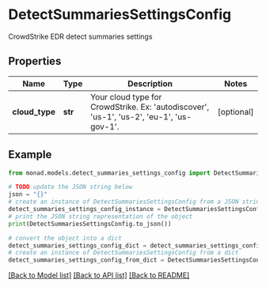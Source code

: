 # DetectSummariesSettingsConfig

CrowdStrike EDR detect summaries settings

## Properties

Name | Type | Description | Notes
------------ | ------------- | ------------- | -------------
**cloud_type** | **str** | Your cloud type for CrowdStrike. Ex: &#39;autodiscover&#39;, &#39;us-1&#39;, &#39;us-2&#39;, &#39;eu-1&#39;, &#39;us-gov-1&#39;. | [optional] 

## Example

```python
from monad.models.detect_summaries_settings_config import DetectSummariesSettingsConfig

# TODO update the JSON string below
json = "{}"
# create an instance of DetectSummariesSettingsConfig from a JSON string
detect_summaries_settings_config_instance = DetectSummariesSettingsConfig.from_json(json)
# print the JSON string representation of the object
print(DetectSummariesSettingsConfig.to_json())

# convert the object into a dict
detect_summaries_settings_config_dict = detect_summaries_settings_config_instance.to_dict()
# create an instance of DetectSummariesSettingsConfig from a dict
detect_summaries_settings_config_from_dict = DetectSummariesSettingsConfig.from_dict(detect_summaries_settings_config_dict)
```
[[Back to Model list]](../README.md#documentation-for-models) [[Back to API list]](../README.md#documentation-for-api-endpoints) [[Back to README]](../README.md)


